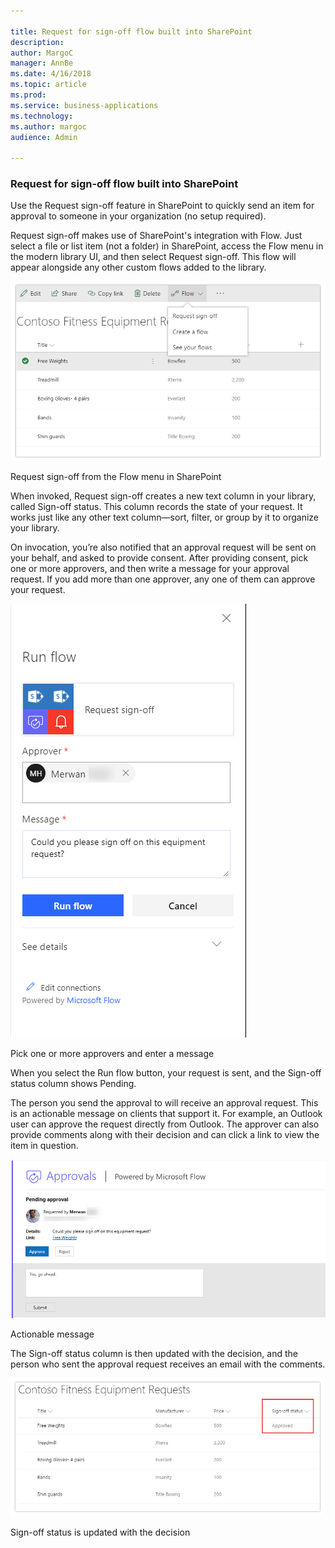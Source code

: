 ```yaml
---

title: Request for sign-off flow built into SharePoint
description: 
author: MargoC
manager: AnnBe
ms.date: 4/16/2018
ms.topic: article
ms.prod: 
ms.service: business-applications
ms.technology: 
ms.author: margoc
audience: Admin

---
```

### Request for sign-off flow built into SharePoint



Use the Request sign-off feature in SharePoint to quickly send an item for
approval to someone in your organization (no setup required).

Request sign-off makes use of SharePoint's integration with Flow. Just select a
file or list item (not a folder) in SharePoint, access the Flow menu in the
modern library UI, and then select Request sign-off. This flow will appear
alongside any other custom flows added to the library.

![A screenshot showing how to request sign-off from the Flow menu in SharePoint](media/request-for-sign-off-flow-built-into-sharepoint-1.png "A screenshot showing how to request sign-off from the Flow menu in SharePoint")
<!-- Picture 21 -->


Request sign-off from the Flow menu in SharePoint

When invoked, Request sign-off creates a new text column in your library, called
Sign-off status. This column records the state of your request. It works just
like any other text column—sort, filter, or group by it to organize your
library.

On invocation, you’re also notified that an approval request will be sent on
your behalf, and asked to provide consent. After providing consent, pick one or
more approvers, and then write a message for your approval request. If you add
more than one approver, any one of them can approve your request.

![A screenshot showing that users can pick one or more approvers and send them a message before running flow](media/request-for-sign-off-flow-built-into-sharepoint-2.png "A screenshot showing that users can pick one or more approvers and send them a message before running flow")
<!-- Picture 1 -->


Pick one or more approvers and enter a message

When you select the Run flow button, your request is sent, and the Sign-off
status column shows Pending.

The person you send the approval to will receive an approval request. This is an
actionable message on clients that support it. For example, an Outlook user can
approve the request directly from Outlook. The approver can also provide
comments along with their decision and can click a link to view the item in
question.

![A screenshot with an actionable response from an approver, powered by Microsoft Flow](media/request-for-sign-off-flow-built-into-sharepoint-3.png "A screenshot with an actionable response from an approver, powered by Microsoft Flow")
<!-- AppPlat_Request_Sign_Off_3.png -->


Actionable message

The Sign-off status column is then updated with the decision, and the person who
sent the approval request receives an email with the comments.

![A screenshot showing sign-off status on a list of requests](media/request-for-sign-off-flow-built-into-sharepoint-4.png "A screenshot showing sign-off status on a list of requests")
<!-- Picture 23 -->


Sign-off status is updated with the decision
